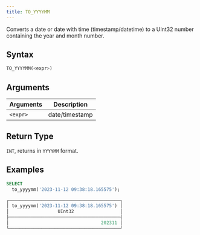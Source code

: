 ```yaml
---
title: TO_YYYYMM
---
```


Converts a date or date with time (timestamp/datetime) to a UInt32 number containing the year and month number.

## Syntax

```sql
TO_YYYYMM(<expr>)
```

## Arguments

| Arguments | Description    |
|-----------|----------------|
| `<expr>`  | date/timestamp |

## Return Type

`INT`, returns in `YYYYMM` format.

## Examples

```sql
SELECT
  to_yyyymm('2023-11-12 09:38:18.165575');

┌─────────────────────────────────────────┐
│ to_yyyymm('2023-11-12 09:38:18.165575') │
│                  UInt32                 │
├─────────────────────────────────────────┤
│                                  202311 │
└─────────────────────────────────────────┘
```
